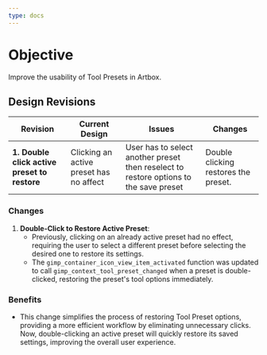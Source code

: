 ```yaml
---
type: docs
---
```


# Objective

Improve the usability of Tool Presets in Artbox.

## Design Revisions

| **Revision**  | **Current Design**  | **Issues**  | **Changes** |
|--------------------------------------------|---------------------------------------------------------------------------------------------|----------------------------------------------------------------------------------------------|-----------------------------------------------------------|
| **1. Double click active preset to restore** | Clicking an active preset has no affect | User has to select another preset then reselect to restore options to the save preset | Double clicking restores the preset. |

### Changes

1. **Double-Click to Restore Active Preset**:
     - Previously, clicking on an already active preset had no effect, requiring the user to select a different preset before selecting the desired one to restore its settings.
     - The `gimp_container_icon_view_item_activated` function was updated to call `gimp_context_tool_preset_changed` when a preset is double-clicked, restoring the preset's tool options immediately.

### **Benefits**

- This change simplifies the process of restoring Tool Preset options, providing a more efficient workflow by eliminating unnecessary clicks. Now, double-clicking an active preset will quickly restore its saved settings, improving the overall user experience.
